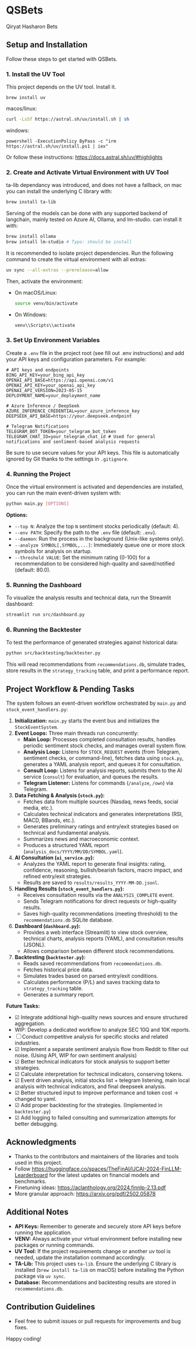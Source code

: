 # QSBets
Qiryat Hasharon Bets

## Setup and Installation

Follow these steps to get started with QSBets.

### 1. Install the UV Tool
This project depends on the UV tool. Install it.
```brew
brew install uv
```
macos/linux:
```sh
curl -LsSf https://astral.sh/uv/install.sh | sh
```

windows:
```pwsh
powershell -ExecutionPolicy ByPass -c "irm https://astral.sh/uv/install.ps1 | iex"
```

Or follow these instructions:
https://docs.astral.sh/uv/#highlights


### 2. Create and Activate Virtual Environment with UV Tool
ta-lib dependancy was introduced, and does not have a fallback, on mac you can install the underlying C library with:
```sh
brew install ta-lib
```

Serving of the models can be done with any supported backend of langchain, mainly tested on Azure AI, Ollama, and lm-studio.
can install it with:
```sh
brew install ollama
brew intsall lm-studio # Typo: should be install
```

It is recommended to isolate project dependencies. Run the following command to create the virtual environment with all extras:
```sh
uv sync --all-extras --prerelease=allow
```

Then, activate the environment:
- On macOS/Linux:
  ```sh
  source venv/bin/activate
  ```
- On Windows:
  ```sh
  venv\\Scripts\\activate
  ```

### 3. Set Up Environment Variables
Create a `.env` file in the project root (see fill out .env instructions) and add your API keys and configuration parameters. For example:

```env
# API keys and endpoints
BING_API_KEY=your_bing_api_key
OPENAI_API_BASE=https://api.openai.com/v1
OPENAI_API_KEY=your_openai_api_key
OPENAI_API_VERSION=2023-05-15
DEPLOYMENT_NAME=your_deployment_name

# Azure Inference / DeepSeek
AZURE_INFERENCE_CREDENTIAL=your_azure_inference_key
DEEPSEEK_API_BASE=https://your.deepseek.endpoint

# Telegram Notifications
TELEGRAM_BOT_TOKEN=your_telegram_bot_token
TELEGRAM_CHAT_ID=your_telegram_chat_id # Used for general notifications and sentiment-based analysis requests
```

Be sure to use secure values for your API keys. This file is automatically ignored by Git thanks to the settings in `.gitignore`.

### 4. Running the Project
Once the virtual environment is activated and dependencies are installed, you can run the main event-driven system with:
```sh
python main.py [OPTIONS]
```
**Options:**
*   `--top N`: Analyze the top `N` sentiment stocks periodically (default: 4).
*   `--env PATH`: Specify the path to the `.env` file (default: `.env`).
*   `--daemon`: Run the process in the background (Unix-like systems only).
*   `--analyze SYMBOL[,SYMBOL,...]`: Immediately queue one or more stock symbols for analysis on startup.
*   `--threshold VALUE`: Set the minimum rating (0-100) for a recommendation to be considered high-quality and saved/notified (default: 80.0).

### 5. Running the Dashboard
To visualize the analysis results and technical data, run the Streamlit dashboard:
```sh
streamlit run src/dashboard.py
```

### 6. Running the Backtester
To test the performance of generated strategies against historical data:
```sh
python src/backtesting/backtester.py
```
This will read recommendations from `recommendations.db`, simulate trades, store results in the `strategy_tracking` table, and print a performance report.

## Project Workflow & Pending Tasks

The system follows an event-driven workflow orchestrated by `main.py` and `stock_event_handlers.py`:
1.  **Initialization:** `main.py` starts the event bus and initializes the `StockEventSystem`.
2.  **Event Loops:** Three main threads run concurrently:
    *   **Main Loop:** Processes completed consultation results, handles periodic sentiment stock checks, and manages overall system flow.
    *   **Analysis Loop:** Listens for `STOCK_REQUEST` events (from Telegram, sentiment checks, or command-line), fetches data using `stock.py`, generates a YAML analysis report, and queues it for consultation.
    *   **Consult Loop:** Listens for analysis reports, submits them to the AI service (`consult`) for evaluation, and queues the results.
    *   **Telegram Listener:** Listens for commands (`/analyze`, `/own`) via Telegram.
3.  **Data Fetching & Analysis (`stock.py`):**
    *   Fetches data from multiple sources (Nasdaq, news feeds, social media, etc.).
    *   Calculates technical indicators and generates interpretations (RSI, MACD, BBands, etc.).
    *   Generates preliminary ratings and entry/exit strategies based on technical and fundamental analysis.
    *   Summarizes news and macroeconomic context.
    *   Produces a structured YAML report (`analysis_docs/YYYY/MM/DD/SYMBOL.yaml`).
4.  **AI Consultation (`ai_service.py`):**
    *   Analyzes the YAML report to generate final insights: rating, confidence, reasoning, bullish/bearish factors, macro impact, and refined entry/exit strategies.
    *   Results are saved to `results/results_YYYY-MM-DD.jsonl`.
5.  **Handling Results (`stock_event_handlers.py`):**
    *   Receives consultation results via the `ANALYSIS_COMPLETE` event.
    *   Sends Telegram notifications for direct requests or high-quality results.
    *   Saves high-quality recommendations (meeting threshold) to the `recommendations.db` SQLite database.
6.  **Dashboard (`dashboard.py`):**
    *   Provides a web interface (Streamlit) to view stock overview, technical charts, analysis reports (YAML), and consultation results (JSONL).
    *   Allows comparison between different stock recommendations.
7.  **Backtesting (`backtester.py`):**
    *   Reads saved recommendations from `recommendations.db`.
    *   Fetches historical price data.
    *   Simulates trades based on parsed entry/exit conditions.
    *   Calculates performance (P/L) and saves tracking data to `strategy_tracking` table.
    *   Generates a summary report.

**Future Tasks:**
- ☑ Integrate additional high-quality news sources and ensure structured aggregation.
- WIP: Develop a dedicated workflow to analyze SEC 10Q and 10K reports.
- ☐ Conduct competitive analysis for specific stocks and related industries.
- ☑ Implement a separate sentiment analysis flow from Reddit to filter out noise. (Using API, WIP for own sentiment analysis)
- ☑ Better technical indicators for stock analysis to support better strategies.
- ☑ Calculate interpretation for technical indicators, conserving tokens.
- ☑ Event driven analysis, initial stocks list + telegram listening, main local analysis with technical indicators, and final deepseek analysis.
- ☑ Better structured input to improve performance and token cost -> changed to yaml.
- ☑ Add proper backtesting for the strategies. (Implemented in `backtester.py`)
- ☑ Add logging to failed consulting and summarization attempts for better debugging.

## Acknowledgments
- Thanks to the contributors and maintainers of the libraries and tools used in this project.
- Follow https://huggingface.co/spaces/TheFinAI/IJCAI-2024-FinLLM-Learderboard for the latest updates on financial models and benchmarks.
- Finetuning ideas: https://aclanthology.org/2024.finnlp-2.13.pdf
- More granular approach: https://arxiv.org/pdf/2502.05878

## Additional Notes
- **API Keys:** Remember to generate and securely store API keys before running the application.
- **VENV:** Always activate your virtual environment before installing new packages or running commands.
- **UV Tool:** If the project requirements change or another uv tool is needed, update the installation command accordingly.
- **TA-Lib:** This project uses `ta-lib`. Ensure the underlying C library is installed (`brew install ta-lib` on macOS) before installing the Python package via `uv sync`.
- **Database:** Recommendations and backtesting results are stored in `recommendations.db`.

## Contribution Guidelines
- Feel free to submit issues or pull requests for improvements and bug fixes.

Happy coding!